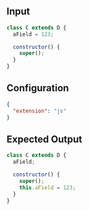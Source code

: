 
## Input
```javascript input
class C extends D {
  aField = 123;

  constructor() {
    super();
  }
}
```

## Configuration
```json configuration
{
  "extension": "js"
}
```

## Expected Output
```javascript expected output
class C extends D {
  aField;

  constructor() {
    super();
    this.aField = 123;
  }
}
```
